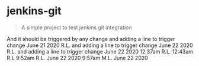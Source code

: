 # jenkins-git

> A simple project to test jenkins git integration

And it should be triggered by any change
and adding a line to trigger change June 21 2020 R.L.
and adding a line to trigger change June 22 2020 R.L.
and adding a line to trigger change June 22 2020 12:37am R.L.
12:43am R.L
9:52am R.L. June 22 2020
9:57am M.L. June 22 2020

